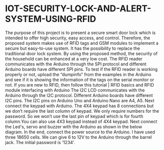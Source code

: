 # IOT-SECURITY-LOCK-AND-ALERT-SYSTEM-USING-RFID
The purpose of this project is to present a secure smart door lock which is intended to offer high security, easy access, and control.
Therefore, the proposed system makes use of RFID tags and GSM modules to implement a secure but easy-to-use system. It has the possibility to replace the traditional door lock system. By using the proposed method, the security of the household can be enhanced at a very low cost.
The RFID reader communicates with the Arduino through the SPI protocol and different Arduino boards have different SPI pins.
To test if the RFID reader is working properly or not, upload the “dumpinfo” from the examples in the Arduino and see if it is showing the information of the tags on the serial monitor or not.
If you are new to RFID, then follow this tutorial | RFID basics and RFID module interfacing with Arduino
The I2C LCD communicates with the Arduino through the I2C protocol.
Different Arduino boards have different I2C pins. The I2C pins on Arduino Uno and Arduino Nano are A4, A5.
Next connect the keypad with Arduino. The 4X4 keypad has 8 connections but we don’t require the last column of keypad. We only require numbers for the password. 
So we won’t use the last pin of keypad which is for fourth column.You can also use 4X3 keypad instead of 4X4 keypad.
Next connect the Led's, servo and buzzer with the Arduino as shown in the below diagram.
In the end, connect the power source to the Arduino. I have used three 18650 cells. We can give 6 to 12V to the Arduino through the barrel jack.
The initial password is ‘1234’.
